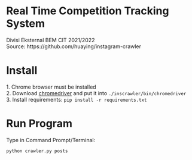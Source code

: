 <h1>Real Time Competition Tracking System</h1>
Divisi Eksternal BEM CIT 2021/2022<br>
Source: https://github.com/huaying/instagram-crawler
<h1>Install</h1>
1. Chrome browser must be installed<br>
2. Download <a href="https://sites.google.com/a/chromium.org/chromedriver/" rel="nofollow">chromedriver</a> and put it into <code>./inscrawler/bin/chromedriver</code> <br>
3. Install requirements: <code>pip install -r requirements.txt</code> <br>
<h1>Run Program</h1>
Type in Command Prompt/Terminal:<br>

```
python crawler.py posts
```
